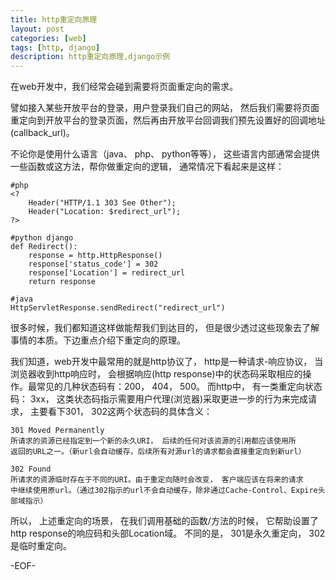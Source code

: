 ```yaml
---
title: http重定向原理
layout: post
categories: [web]
tags: [http, django]
description: http重定向原理,django示例
---
```


在web开发中，我们经常会碰到需要将页面重定向的需求。

譬如接入某些开放平台的登录，用户登录我们自己的网站， 然后我们需要将页面重定向到开放平台的登录页面，然后再由开放平台回调我们预先设置好的回调地址(callback_url)。

不论你是使用什么语言（java、 php、 python等等）， 这些语言内部通常会提供一些函数或这方法，帮你做重定向的逻辑， 通常情况下看起来是这样：

	#php
	<?
		Header("HTTP/1.1 303 See Other");
		Header("Location: $redirect_url");
	?> 

	#python django
	def Redirect():
		response = http.HttpResponse()
		response['status_code'] = 302
		response['Location'] = redirect_url
		return response

	#java
	HttpServletResponse.sendRedirect("redirect_url")

很多时候，我们都知道这样做能帮我们到达目的， 但是很少透过这些现象去了解事情的本质。下边重点介绍下重定向的原理。

我们知道，web开发中最常用的就是http协议了， http是一种请求-响应协议， 当浏览器收到http响应时， 会根据响应(http response)中的状态码采取相应的操作。最常见的几种状态码有：200， 404， 500。 而http中， 有一类重定向状态码： 3xx， 这类状态码指示需要用户代理(浏览器)采取更进一步的行为来完成请求， 主要看下301， 302这两个状态码的具体含义：

	301 Moved Permanently
	所请求的资源已经指定到一个新的永久URI， 后续的任何对该资源的引用都应该使用所
	返回的URL之一。（新url会自动缓存，后续所有对源url的请求都会直接重定向到新url）

	302 Found
	所请求的资源临时存在于不同的URI。由于重定向随时会改变， 客户端应该在将来的请求
	中继续使用原url。（通过302指示的url不会自动缓存，除非通过Cache-Control、Expire头部域指示）

所以， 上述重定向的场景， 在我们调用基础的函数/方法的时候， 它帮助设置了http response的响应码和头部Location域。 不同的是， 301是永久重定向， 302是临时重定向。
		  

-EOF-

